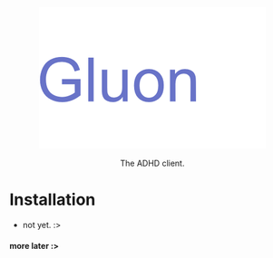 <p align="center">
  <img src="assets/Gluonza.png" alt="">
</p>
<p align="center">
  <span>The ADHD client.</span>
</p>

# Installation
 - not yet. :>

#### more later :>